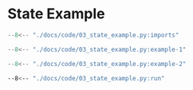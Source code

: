 # State Example

```py linenums="1"
--8<-- "./docs/code/03_state_example.py:imports"
```

```py linenums="1"
--8<-- "./docs/code/03_state_example.py:example-1"
```


```py linenums="1"
--8<-- "./docs/code/03_state_example.py:example-2"
```


```bash
--8<-- "./docs/code/03_state_example.py:run"
```